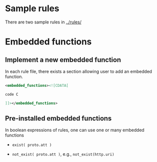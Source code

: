 # Sample rules

There are two sample rules in [../rules/](../rules/)

# Embedded functions

## Implement a new embedded function
In each rule file, there exists a section allowing user to add an embedded function.

```xml
<embedded_functions><![CDATA[

code C

]]></embedded_functions>
``` 


## Pre-installed embedded functions

In boolean expressions of rules, one can use one or many embedded functions

- `exist( proto.att )`

- `not_exist( proto.att )`, e.g., `not_exist(http.uri)`